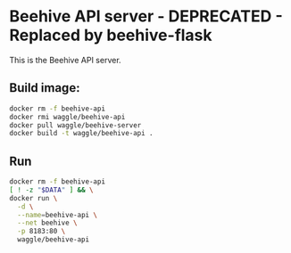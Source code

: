 
# Beehive API server - DEPRECATED - Replaced by beehive-flask
 

This is the Beehive API server. 

## Build image:
```bash
docker rm -f beehive-api
docker rmi waggle/beehive-api
docker pull waggle/beehive-server
docker build -t waggle/beehive-api .
```


## Run
```bash
docker rm -f beehive-api
[ ! -z "$DATA" ] && \
docker run \
  -d \
  --name=beehive-api \
  --net beehive \
  -p 8183:80 \
  waggle/beehive-api
```
